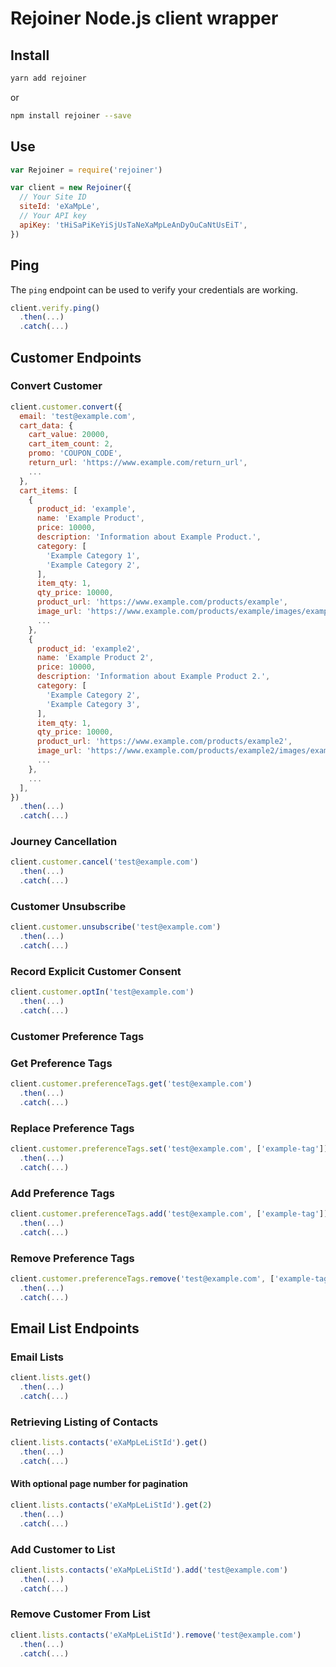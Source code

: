 # Rejoiner Node.js client wrapper

## Install

````bash
yarn add rejoiner
````

or

````bash
npm install rejoiner --save
````

## Use

````js
var Rejoiner = require('rejoiner')

var client = new Rejoiner({
  // Your Site ID
  siteId: 'eXaMpLe',
  // Your API key
  apiKey: 'tHiSaPiKeYiSjUsTaNeXaMpLeAnDyOuCaNtUsEiT',
})
````

## Ping

The `ping` endpoint can be used to verify your credentials are working.

````js
client.verify.ping()
  .then(...)
  .catch(...)
````

## Customer Endpoints

### Convert Customer

````js
client.customer.convert({
  email: 'test@example.com',
  cart_data: {
    cart_value: 20000,
    cart_item_count: 2,
    promo: 'COUPON_CODE',
    return_url: 'https://www.example.com/return_url',
    ...
  },
  cart_items: [
    {
      product_id: 'example',
      name: 'Example Product',
      price: 10000,
      description: 'Information about Example Product.',
      category: [
        'Example Category 1',
        'Example Category 2',
      ],
      item_qty: 1,
      qty_price: 10000,
      product_url: 'https://www.example.com/products/example',
      image_url: 'https://www.example.com/products/example/images/example.jpg',
      ...
    },
    {
      product_id: 'example2',
      name: 'Example Product 2',
      price: 10000,
      description: 'Information about Example Product 2.',
      category: [
        'Example Category 2',
        'Example Category 3',
      ],
      item_qty: 1,
      qty_price: 10000,
      product_url: 'https://www.example.com/products/example2',
      image_url: 'https://www.example.com/products/example2/images/example.jpg',
      ...
    },
    ...
  ],
})
  .then(...)
  .catch(...)
````

### Journey Cancellation

````js
client.customer.cancel('test@example.com')
  .then(...)
  .catch(...)
````

### Customer Unsubscribe

````js
client.customer.unsubscribe('test@example.com')
  .then(...)
  .catch(...)
````

### Record Explicit Customer Consent

````js
client.customer.optIn('test@example.com')
  .then(...)
  .catch(...)
````

### Customer Preference Tags

### Get Preference Tags

````js
client.customer.preferenceTags.get('test@example.com')
  .then(...)
  .catch(...)
````

### Replace Preference Tags

````js
client.customer.preferenceTags.set('test@example.com', ['example-tag'])
  .then(...)
  .catch(...)
````

### Add Preference Tags

````js
client.customer.preferenceTags.add('test@example.com', ['example-tag'])
  .then(...)
  .catch(...)
````

### Remove Preference Tags

````js
client.customer.preferenceTags.remove('test@example.com', ['example-tag'])
  .then(...)
  .catch(...)
````

## Email List Endpoints

### Email Lists

````js
client.lists.get()
  .then(...)
  .catch(...)
````

### Retrieving Listing of Contacts

````js
client.lists.contacts('eXaMpLeLiStId').get()
  .then(...)
  .catch(...)
````

#### With optional page number for pagination

````js
client.lists.contacts('eXaMpLeLiStId').get(2)
  .then(...)
  .catch(...)
````

### Add Customer to List

````js
client.lists.contacts('eXaMpLeLiStId').add('test@example.com')
  .then(...)
  .catch(...)
````

### Remove Customer From List

````js
client.lists.contacts('eXaMpLeLiStId').remove('test@example.com')
  .then(...)
  .catch(...)
````
